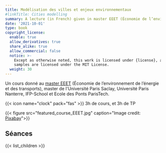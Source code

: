 ```yaml
---
title: Modélisation des villes et enjeux environnementaux  
#linkTitle: Cities modelling
summary: A lecture (in French) given in master EEET (Économie de l’environnement de l’énergie et des transports), master jointly organized by Université Paris Saclay, Université Paris Nanterre, IFP-School and Ecole des Ponts ParisTech.
date: '2021-10-01'
type: book
copyright_license:
  enable: true
  allow_derivatives: true
  share_alike: true
  allow_commercial: false
  notice: >-
    Except as otherwise noted, this work is licensed under {license}, and code
    samples are licensed under the MIT License.
  weight: 30
---
```


Un cours donné au [master EEET](https://www.master-eeet.fr/en/home/) (Économie de l’environnement de l’énergie et des transports), master de l'Université Paris Saclay, Université Paris Nanterre, IFP-School et Ecole des Ponts ParisTech.

{{< icon name="clock" pack="fas" >}} 3h de cours, et 3h de TP

{{< figure src="featured_course_EEET.jpg" caption="Image credit: [Pixabay](https://pixabay.com/fr/photos/voiture-moscou-la-congestion-li%c3%a8ge-3286932/)">}}

## Séances

{{< list_children >}}





